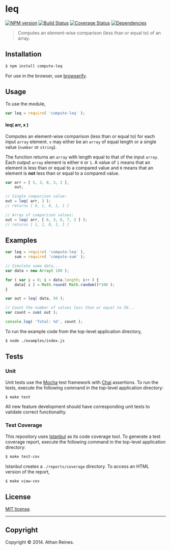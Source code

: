 leq
===
[![NPM version][npm-image]][npm-url] [![Build Status][travis-image]][travis-url] [![Coverage Status][coveralls-image]][coveralls-url] [![Dependencies][dependencies-image]][dependencies-url]

> Computes an element-wise comparison (less than or equal to) of an array.


## Installation

``` bash
$ npm install compute-leq
```

For use in the browser, use [browserify](https://github.com/substack/node-browserify).


## Usage

To use the module,

``` javascript
var leq = require( 'compute-leq' );
```

#### leq( arr, x )

Computes an element-wise comparison (less than or equal to) for each input `array` element. `x` may either be an `array` of equal length or a single value (`number` or `string`).

The function returns an `array` with length equal to that of the input `array`. Each output `array` element is either `0` or `1`. A value of `1` means that an element is less than or equal to a compared value and `0` means that an element is __not__ less than or equal to a compared value.

``` javascript
var arr = [ 5, 3, 8, 3, 2 ],
	out;

// Single comparison value:
out = leq( arr, 3 );
// returns [ 0, 1, 0, 1, 1 ]

// Array of comparison values:
out = leq( arr, [ 6, 3, 6, 7, 3 ] );
// returns [ 1, 1, 0, 1, 1 ]
```


## Examples

``` javascript
var leq = require( 'compute-leq' ),
	sum = require( 'compute-sum' );

// Simulate some data...
var data = new Array( 100 );

for ( var i = 0; i < data.length; i++ ) {
	data[ i ] = Math.round( Math.random()*100 );
}

var out = leq( data, 50 );

// Count the number of values less than or equal to 50...
var count = sum( out );

console.log( 'Total: %d', count );
```

To run the example code from the top-level application directory,

``` bash
$ node ./examples/index.js
```


## Tests

### Unit

Unit tests use the [Mocha](http://visionmedia.github.io/mocha) test framework with [Chai](http://chaijs.com) assertions. To run the tests, execute the following command in the top-level application directory:

``` bash
$ make test
```

All new feature development should have corresponding unit tests to validate correct functionality.


### Test Coverage

This repository uses [Istanbul](https://github.com/gotwarlost/istanbul) as its code coverage tool. To generate a test coverage report, execute the following command in the top-level application directory:

``` bash
$ make test-cov
```

Istanbul creates a `./reports/coverage` directory. To access an HTML version of the report,

``` bash
$ make view-cov
```


## License

[MIT license](http://opensource.org/licenses/MIT). 


---
## Copyright

Copyright &copy; 2014. Athan Reines.


[npm-image]: http://img.shields.io/npm/v/compute-leq.svg
[npm-url]: https://npmjs.org/package/compute-leq

[travis-image]: http://img.shields.io/travis/compute-io/leq/master.svg
[travis-url]: https://travis-ci.org/compute-io/leq

[coveralls-image]: https://img.shields.io/coveralls/compute-io/leq/master.svg
[coveralls-url]: https://coveralls.io/r/compute-io/leq?branch=master

[dependencies-image]: http://img.shields.io/david/compute-io/leq.svg
[dependencies-url]: https://david-dm.org/compute-io/leq

[dev-dependencies-image]: http://img.shields.io/david/dev/compute-io/leq.svg
[dev-dependencies-url]: https://david-dm.org/dev/compute-io/leq

[github-issues-image]: http://img.shields.io/github/issues/compute-io/leq.svg
[github-issues-url]: https://github.com/compute-io/leq/issues
